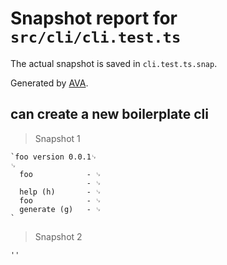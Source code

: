 # Snapshot report for `src/cli/cli.test.ts`

The actual snapshot is saved in `cli.test.ts.snap`.

Generated by [AVA](https://ava.li).

## can create a new boilerplate cli

> Snapshot 1

    `foo version 0.0.1␊
    ␊
      foo            - ␊
                     - ␊
      help (h)       - ␊
      foo            - ␊
      generate (g)   - ␊
    `

> Snapshot 2

    ''
